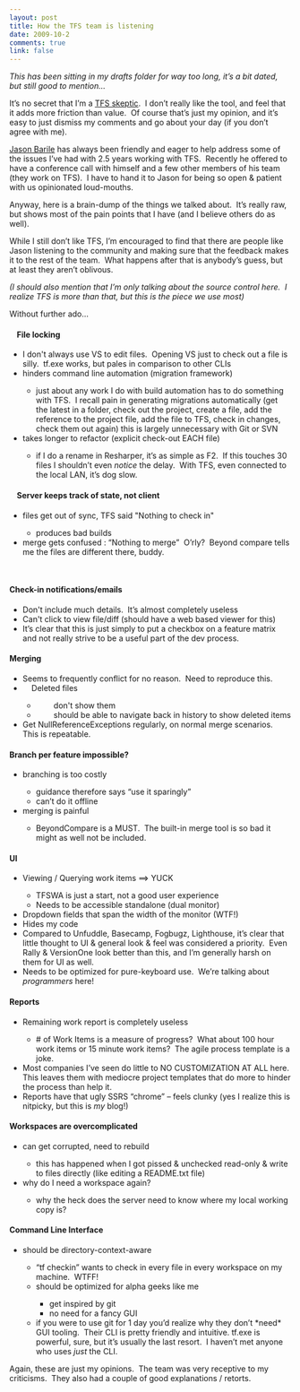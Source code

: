 ```yaml
--- 
layout: post
title: How the TFS team is listening
date: 2009-10-2
comments: true
link: false
---
```

<p><em>This has been sitting in my drafts folder for way too long, it’s a bit dated, but still good to mention…</em></p>  <p>It’s no secret that I’m a <a href="http://search.twitter.com/search?q=subdigital+tfs" target="_blank">TFS skeptic</a>.&#160; I don’t really like the tool, and feel that it adds more friction than value.&#160; Of course that’s just my opinion, and it’s easy to just dismiss my comments and go about your day (if you don’t agree with me).</p>  <p><a href="http://blogs.msdn.com/jasonba/" target="_blank">Jason Barile</a> has always been friendly and eager to help address some of the issues I’ve had with 2.5 years working with TFS.&#160; Recently he offered to have a conference call with himself and a few other members of his team (they work on TFS).&#160; I have to hand it to Jason for being so open &amp; patient with us opinionated loud-mouths.</p>  <p>Anyway, here is a brain-dump of the things we talked about.&#160; It’s really raw, but shows most of the pain points that I have (and I believe others do as well).</p>  <p>While I still don’t like TFS, I’m encouraged to find that there are people like Jason listening to the community and making sure that the feedback makes it to the rest of the team.&#160; What happens after that is anybody’s guess, but at least they aren’t oblivous.</p>  <p><em>(I should also mention that I’m only talking about the source control here.&#160; I realize TFS is more than that, but this is the piece we use most)</em></p>  <p>Without further ado…</p>  <h4>&#160;&#160;&#160; File locking </h4>  <ul>   <li>I don't always use VS to edit files.&#160; Opening VS just to check out a file is silly.&#160; tf.exe works, but pales in comparison to other CLIs</li>    <li>hinders command line automation (migration framework)</li>    <ul>     <li>just about any work I do with build automation has to do something with TFS.&#160; I recall pain in generating migrations automatically (get the latest in a folder, check out the project, create a file, add the reference to the project file, add the file to TFS, check in changes, check them out again) this is largely unnecessary with Git or SVN</li>   </ul>    <li>takes longer to refactor (explicit check-out EACH file) </li>    <ul>     <li>if I do a rename in Resharper, it’s as simple as F2.&#160; If this touches 30 files I shouldn’t even <em>notice</em> the delay.&#160; With TFS, even connected to the local LAN, it’s dog slow.</li>   </ul> </ul>  <h4>&#160;&#160;&#160; Server keeps track of state, not client </h4>  <ul>   <li>files get out of sync, TFS said &quot;Nothing to check in&quot; </li>    <ul>     <li>produces bad builds </li>   </ul>    <li>merge gets confused : “Nothing to merge”&#160; O’rly?&#160; Beyond compare tells me the files are different there, buddy.</li> </ul>  <p>&#160;</p>  <h4>Check-in notifications/emails </h4>  <ul>   <li>Don't include much details.&#160; It’s almost completely useless</li>    <li>Can't click to view file/diff (should have a web based viewer for this)</li>    <li>It’s clear that this is just simply to put a checkbox on a feature matrix and not really strive to be a useful part of the dev process.</li> </ul>  <h4>Merging </h4>  <ul>   <li>Seems to frequently conflict for no reason.&#160; Need to reproduce this. </li>    <li>&#160;&#160;&#160; Deleted files </li>    <ul>     <li>&#160;&#160;&#160;&#160;&#160;&#160;&#160; don't show them </li>      <li>&#160;&#160;&#160;&#160;&#160;&#160;&#160; should be able to navigate back in history to show deleted items </li>   </ul>    <li>Get NullReferenceExceptions regularly, on normal merge scenarios.&#160; This is repeatable.</li> </ul>  <h4>Branch per feature impossible? </h4>  <ul>   <li>branching is too costly </li>    <ul>     <li>guidance therefore says “use it sparingly”</li>      <li>can’t do it offline</li>   </ul>    <li>merging is painful</li>    <ul>     <li>BeyondCompare is a MUST.&#160; The built-in merge tool is so bad it might as well not be included.</li>   </ul> </ul>  <h4>UI </h4>  <ul>   <li>Viewing / Querying work items ==&gt; YUCK</li>    <ul>     <li>TFSWA is just a start, not a good user experience</li>      <li>Needs to be accessible standalone (dual monitor)</li>   </ul>    <li>Dropdown fields that span the width of the monitor (WTF!)</li>    <li>Hides my code </li>    <li>Compared to Unfuddle, Basecamp, Fogbugz, Lighthouse, it’s clear that little thought to UI &amp; general look &amp; feel was considered a priority.&#160; Even Rally &amp; VersionOne look better than this, and I’m generally harsh on them for UI as well.</li>    <li>Needs to be optimized for pure-keyboard use.&#160; We’re talking about <em>programmers</em> here!</li> </ul>  <h4>Reports </h4>  <ul>   <li>Remaining work report is completely useless </li>    <ul>     <li># of Work Items is a measure of progress?&#160; What about 100 hour work items or 15 minute work items?&#160; The agile process template is a joke.</li>   </ul>    <li>Most companies I’ve seen do little to NO CUSTOMIZATION AT ALL here.&#160; This leaves them with mediocre project templates that do more to hinder the process than help it.</li>    <li>Reports have that ugly SSRS “chrome” – feels clunky (yes I realize this is nitpicky, but this is <em>my</em> blog!)</li> </ul>  <h4>Workspaces are overcomplicated </h4>  <ul>   <li>can get corrupted, need to rebuild </li>    <ul>     <li>this has happened when I got pissed &amp; unchecked read-only &amp; write to files directly (like editing a README.txt file)</li>   </ul>    <li>why do I need a workspace again?</li>    <ul>     <li>why the heck does the server need to know where my local working copy is?</li>   </ul> </ul>  <h4>Command Line Interface</h4>  <ul>   <li>should be directory-context-aware </li>    <ul>     <li>“tf checkin” wants to check in every file in every workspace on my machine.&#160; WTFF!</li>      <li>should be optimized for alpha geeks like me </li>      <ul>       <li>get inspired by git </li>        <li>no need for a fancy GUI</li>     </ul>      <li>if you were to use git for 1 day you’d realize why they don’t *need* GUI tooling.&#160; Their CLI is pretty friendly and intuitive. tf.exe is powerful, sure, but it’s usually the last resort.&#160; I haven’t met anyone who uses <em>just</em> the CLI.</li>   </ul> </ul>  <p>Again, these are just my opinions.&#160; The team was very receptive to my criticisms.&#160; They also had a couple of good explanations / retorts.</p>
